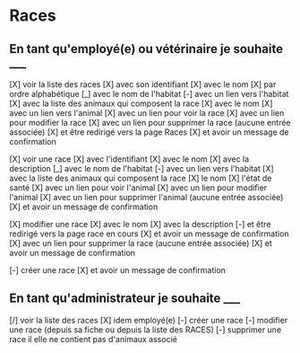 # Races

## En tant qu'employé(e) ou vétérinaire je souhaite ___

[X] voir la liste des races
    [X] avec son identifiant
    [X] avec le nom
        [X] par ordre alphabétique
    [_] avec le nom de l'habitat
        [-] avec un lien vers l'habitat
    [X] avec la liste des animaux qui composent la race
        [X] avec le nom
        [X] avec un lien vers l'animal
    [X] avec un lien pour voir la race
    [X] avec un lien pour modifier la race
    [X] avec un lien pour supprimer la race (aucune entrée associée)
        [X] et être redirigé vers la page Races
        [X] et avoir un message de confirmation

[X] voir une race
    [X] avec l'identifiant
    [X] avec le nom
    [X] avec la description
    [_] avec le nom de l'habitat
        [-] avec un lien vers l'habitat
    [X] avec la liste des animaux qui composent la race
        [X] le nom
        [X] l'état de santé
        [X] avec un lien pour voir l'animal
        [X] avec un lien pour modifier l'animal
    [X] avec un lien pour supprimer l'animal (aucune entrée associée)
        [X] et avoir un message de confirmation

[X] modifier une race
    [X] avec le nom
    [X] avec la description
    [-] et être redirigé vers la page race en cours
    [X] et avoir un message de confirmation
    [X] avec un lien pour supprimer la race (aucune entrée associée)
        [X] et avoir un message de confirmation

[-] créer une race
    [X] et avoir un message de confirmation




## En tant qu'administrateur je souhaite ___

[/] voir la liste des races
    [X] idem employé(e)
    [-] créer une race
    [-] modifier une race (depuis sa fiche ou depuis la liste des RACES)
    [-] supprimer une race il elle ne contient pas d'animaux associé



